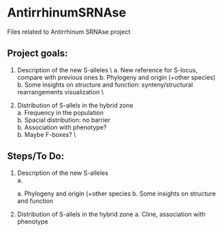 # AntirrhinumSRNAse
Files related to Antirrhinum SRNAse project

## Project goals:
1. Description of the new S-alleles \ 
    a. New reference for S-locus, compare with previous ones
    b. Phylogeny and origin (+other species) \
    b. Some insights on structure and function: synteny/structural rearrangements visualization \
    
2. Distribution of S-allels in the hybrid zone \
    a. Frequency in the population \
    b. Spacial distribution: no barrier \
    b. Association with phenotype? \
    b. Maybe F-boxes? \

## Steps/To Do:
1. Description of the new S-alleles \
а. 


    a. Phylogeny and origin (+other species
    b. Some insights on structure and function
3. Distribution of S-allels in the hybrid zone
    a. Cline, association with phenotype
